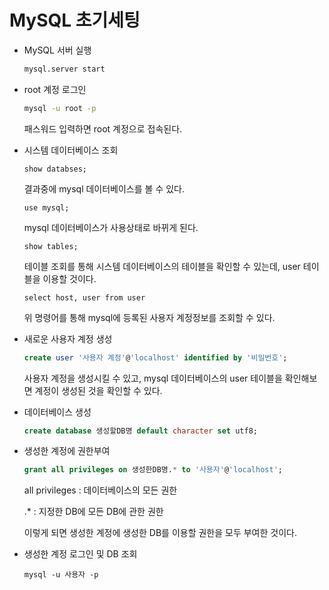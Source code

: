 # MySQL 초기세팅



* MySQL 서버 실행

  ~~~bash
  mysql.server start
  ~~~

* root 계정 로그인

  ~~~bash
  mysql -u root -p
  ~~~

  패스워드 입력하면 root 계정으로 접속된다.

* 시스템 데이터베이스 조회

  ~~~
  show databses;
  ~~~

  결과중에 mysql 데이터베이스를 볼 수 있다.

  ~~~
  use mysql;
  ~~~

  mysql 데이터베이스가 사용상태로 바뀌게 된다.

  ~~~
  show tables;
  ~~~

  테이블 조회를 통해 시스템 데이터베이스의 테이블을 확인할 수 있는데, user 테이블을 이용할 것이다.

  ~~~
  select host, user from user
  ~~~

  위 명령어를 통해 mysql에 등록된 사용자 계정정보를 조회할 수 있다.

* 새로운 사용자 계정 생성

  ~~~sql
  create user '사용자 계정'@'localhost' identified by '비밀번호';
  ~~~

  사용자 계정을 생성시킬 수 있고, mysql 데이터베이스의 user 테이블을 확인해보면 계정이 생성된 것을 확인할 수 있다.

* 데이터베이스 생성

  ~~~sql
  create database 생성할DB명 default character set utf8;
  ~~~

* 생성한 계정에 권한부여

  ~~~sql
  grant all privileges on 생성한DB명.* to '사용자'@'localhost';
  ~~~

  all privileges : 데이터베이스의 모든 권한

  .* : 지정한 DB에 모든 DB에 관한 권한

  이렇게 되면 생성한 계정에 생성한 DB를 이용할 권한을 모두 부여한 것이다.

* 생성한 계정 로그인 및 DB 조회

  ~~~
  mysql -u 사용자 -p
  ~~~

  